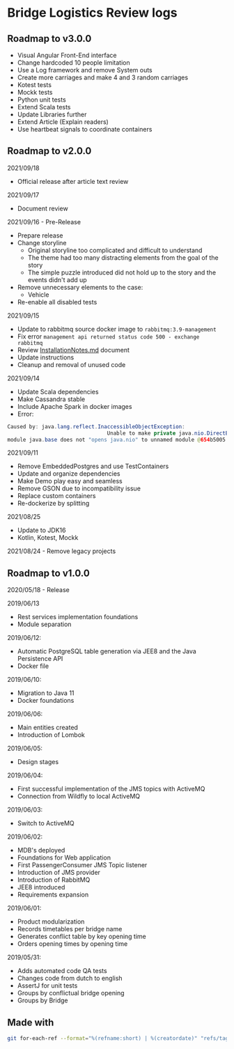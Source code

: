 # Bridge Logistics Review logs

## Roadmap to v3.0.0

- Visual Angular Front-End interface
- Change hardcoded 10 people limitation
- Use a Log framework and remove System outs
- Create more carriages and make 4 and 3 random carriages
- Kotest tests
- Mockk tests
- Python unit tests
- Extend Scala tests
- Update Libraries further
- Extend Article (Explain readers)
- Use heartbeat signals to coordinate containers

## Roadmap to v2.0.0

2021/09/18
- Official release after article text review

2021/09/17
- Document review

2021/09/16 - Pre-Release
- Prepare release
- Change storyline
  - Original storyline too complicated and difficult to understand
  - The theme had too many distracting elements from the goal of the story
  - The simple puzzle introduced did not hold up to the story and the events didn't add up
- Remove unnecessary elements to the case:
  - Vehicle
- Re-enable all disabled tests

2021/09/15
- Update to rabbitmq source docker image to `rabbitmq:3.9-management`
- Fix error `management api returned status code 500 - exchange rabbitmq`
- Review [InstallationNotes.md](./docs/InstallationNotes.md) document
- Update instructions
- Cleanup and removal of unused code

2021/09/14
- Update Scala dependencies
- Make Cassandra stable
- Include Apache Spark in docker images
- Error: 
```java
Caused by: java.lang.reflect.InaccessibleObjectException: 
								Unable to make private java.nio.DirectByteBuffer(long,int) accessible: 
module java.base does not "opens java.nio" to unnamed module @654b5005
```
								
2021/09/11
- Remove EmbeddedPostgres and use TestContainers
- Update and organize dependencies
- Make Demo play easy and seamless
- Remove GSON due to incompatibility issue
- Replace custom containers
- Re-dockerize by splitting

2021/08/25 
- Update to JDK16
- Kotlin, Kotest, Mockk

2021/08/24 - Remove legacy projects

## Roadmap to v1.0.0

2020/05/18 - Release

2019/06/13
-   Rest services implementation foundations
-   Module separation

2019/06/12:
-   Automatic PostgreSQL table generation via JEE8 and the Java Persistence API
-   Docker file

2019/06/10:
-   Migration to Java 11
-   Docker foundations

2019/06/06:
-   Main entities created
-   Introduction of Lombok

2019/06/05:
-   Design stages

2019/06/04:
-   First successful implementation of the JMS topics with ActiveMQ
-   Connection from Wildfly to local ActiveMQ

2019/06/03:
-   Switch to ActiveMQ

2019/06/02:
-   MDB's deployed
-   Foundations for Web application
-   First PassengerConsumer JMS Topic listener
-   Introduction of JMS provider
-   Introduction of RabbitMQ
-   JEE8 introduced
-   Requirements expansion

2019/06/01:
-   Product modularization
-   Records timetables per bridge name
-   Generates conflict table by key opening time
-   Orders opening times by opening time

2019/05/31:
-   Adds automated code QA tests
-   Changes code from dutch to english
-   AssertJ for unit tests
-   Groups by conflictual bridge opening
-   Groups by Bridge

## Made with

```bash
git for-each-ref --format="%(refname:short) | %(creatordate)" "refs/tags/*"
```
